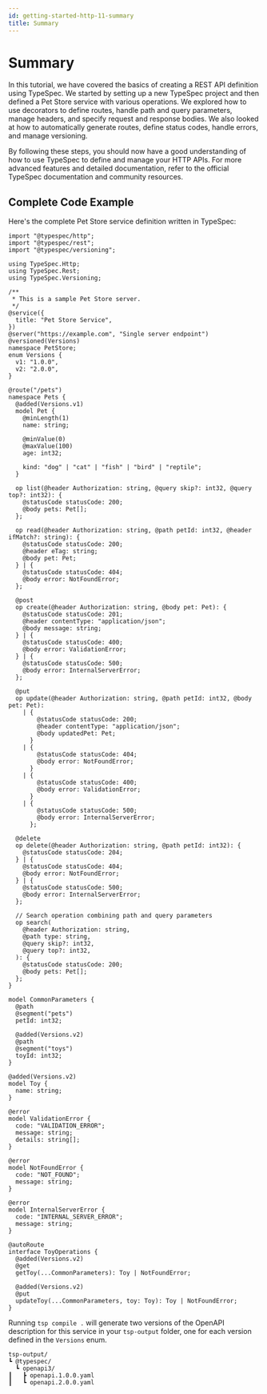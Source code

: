 ```yaml
---
id: getting-started-http-11-summary
title: Summary
---
```


# Summary

In this tutorial, we have covered the basics of creating a REST API definition using TypeSpec. We started by setting up a new TypeSpec project and then defined a Pet Store service with various operations. We explored how to use decorators to define routes, handle path and query parameters, manage headers, and specify request and response bodies. We also looked at how to automatically generate routes, define status codes, handle errors, and manage versioning.

By following these steps, you should now have a good understanding of how to use TypeSpec to define and manage your HTTP APIs. For more advanced features and detailed documentation, refer to the official TypeSpec documentation and community resources.

## Complete Code Example

Here's the complete Pet Store service definition written in TypeSpec:

```tsp tryit="{"emit": ["@typespec/openapi3"]}"
import "@typespec/http";
import "@typespec/rest";
import "@typespec/versioning";

using TypeSpec.Http;
using TypeSpec.Rest;
using TypeSpec.Versioning;

/**
 * This is a sample Pet Store server.
 */
@service({
  title: "Pet Store Service",
})
@server("https://example.com", "Single server endpoint")
@versioned(Versions)
namespace PetStore;
enum Versions {
  v1: "1.0.0",
  v2: "2.0.0",
}

@route("/pets")
namespace Pets {
  @added(Versions.v1)
  model Pet {
    @minLength(1)
    name: string;

    @minValue(0)
    @maxValue(100)
    age: int32;

    kind: "dog" | "cat" | "fish" | "bird" | "reptile";
  }

  op list(@header Authorization: string, @query skip?: int32, @query top?: int32): {
    @statusCode statusCode: 200;
    @body pets: Pet[];
  };

  op read(@header Authorization: string, @path petId: int32, @header ifMatch?: string): {
    @statusCode statusCode: 200;
    @header eTag: string;
    @body pet: Pet;
  } | {
    @statusCode statusCode: 404;
    @body error: NotFoundError;
  };

  @post
  op create(@header Authorization: string, @body pet: Pet): {
    @statusCode statusCode: 201;
    @header contentType: "application/json";
    @body message: string;
  } | {
    @statusCode statusCode: 400;
    @body error: ValidationError;
  } | {
    @statusCode statusCode: 500;
    @body error: InternalServerError;
  };

  @put
  op update(@header Authorization: string, @path petId: int32, @body pet: Pet):
    | {
        @statusCode statusCode: 200;
        @header contentType: "application/json";
        @body updatedPet: Pet;
      }
    | {
        @statusCode statusCode: 404;
        @body error: NotFoundError;
      }
    | {
        @statusCode statusCode: 400;
        @body error: ValidationError;
      }
    | {
        @statusCode statusCode: 500;
        @body error: InternalServerError;
      };

  @delete
  op delete(@header Authorization: string, @path petId: int32): {
    @statusCode statusCode: 204;
  } | {
    @statusCode statusCode: 404;
    @body error: NotFoundError;
  } | {
    @statusCode statusCode: 500;
    @body error: InternalServerError;
  };

  // Search operation combining path and query parameters
  op search(
    @header Authorization: string,
    @path type: string,
    @query skip?: int32,
    @query top?: int32,
  ): {
    @statusCode statusCode: 200;
    @body pets: Pet[];
  };
}

model CommonParameters {
  @path
  @segment("pets")
  petId: int32;

  @added(Versions.v2)
  @path
  @segment("toys")
  toyId: int32;
}

@added(Versions.v2)
model Toy {
  name: string;
}

@error
model ValidationError {
  code: "VALIDATION_ERROR";
  message: string;
  details: string[];
}

@error
model NotFoundError {
  code: "NOT_FOUND";
  message: string;
}

@error
model InternalServerError {
  code: "INTERNAL_SERVER_ERROR";
  message: string;
}

@autoRoute
interface ToyOperations {
  @added(Versions.v2)
  @get
  getToy(...CommonParameters): Toy | NotFoundError;

  @added(Versions.v2)
  @put
  updateToy(...CommonParameters, toy: Toy): Toy | NotFoundError;
}
```

Running `tsp compile .` will generate two versions of the OpenAPI description for this service in your `tsp-output` folder, one for each version defined in the `Versions` enum.

```
tsp-output/
┗ @typespec/
  ┗ openapi3/
┃   ┣ openapi.1.0.0.yaml
┃   ┗ openapi.2.0.0.yaml
```
